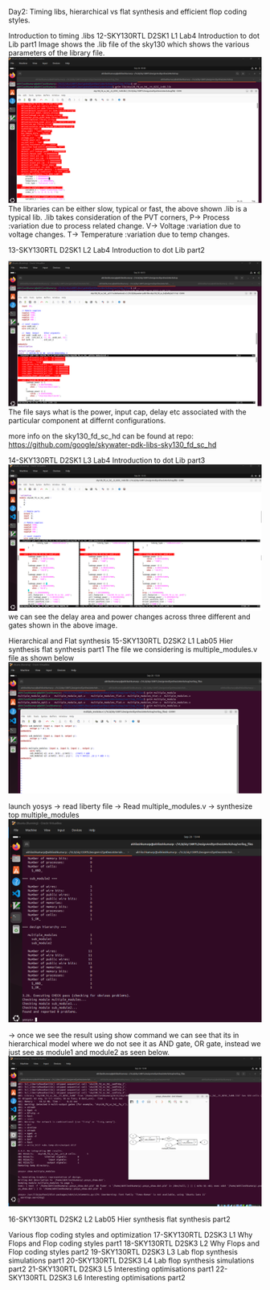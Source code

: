 Day2: 
Timing libs, hierarchical vs flat synthesis and efficient flop coding styles.

Introduction to timing .libs
12-SKY130RTL D2SK1 L1 Lab4 Introduction to dot Lib part1
Image shows the .lib file of the sky130 which shows the various parameters of the library file.
[![Day2_lib_file](../week1_assets/Day2_lib_file.png)](../week1_assets/Day2_lib_file.png)
The libraries can be either slow, typical or fast, the above shown .lib is a typical lib.
.lib takes consideration of the PVT corners, 
P-> Process :variation due to process related change.
V-> Voltage :variation due to voltage changes.
T-> Temperature :variation due to temp changes.

13-SKY130RTL D2SK1 L2 Lab4 Introduction to dot Lib part2

[![Day2_lib_behavirour_file_loook](../week1_assets/Day2_lib_behavirour_file_loook.png)](../week1_assets/Day2_lib_behavirour_file_loook.png)
The file says what is the power, input cap, delay etc associated with the particular component at differnt configurations.

more info on the sky130_fd_sc_hd can be found at repo: https://github.com/google/skywater-pdk-libs-sky130_fd_sc_hd

14-SKY130RTL D2SK1 L3 Lab4 Introduction to dot Lib part3
![Day2_lib_and2_compare](../week1_assets/Day2_lib_and2_compare.png)
we can see the delay area and power changes across three different and gates shown in the above image.

Hierarchical and Flat synthesis
15-SKY130RTL D2SK2 L1 Lab05 Hier synthesis flat synthesis part1
The file we considering is multiple_modules.v file as shown below
[![Day2_multiple_module_v_file](../week1_assets/Day2_multiple_module_v_file.png)](../week1_assets/Day2_multiple_module_v_file.png)

launch yosys -> read liberty file -> Read multiple_modules.v -> synthesize top multiple_modules
[![Day2_synth_multiple_modules](../week1_assets/Day2_synth_multiple_modules.png)](../week1_assets/Day2_synth_multiple_modules.png)

-> once we see the result using show command we can see that its in hierarchical model where we do not see it as AND gate, OR gate, instead we just see as module1 and module2 as seen below.
[![Day2_multiple_modules_show](../week1_assets/Day2_multiple_modules_show.png)](../week1_assets/Day2_multiple_modules_show.png)

16-SKY130RTL D2SK2 L2 Lab05 Hier synthesis flat synthesis part2

Various flop coding styles and optimization
17-SKY130RTL D2SK3 L1 Why Flops and Flop coding styles part1
18-SKY130RTL D2SK3 L2 Why Flops and Flop coding styles part2
19-SKY130RTL D2SK3 L3 Lab flop synthesis simulations part1
20-SKY130RTL D2SK3 L4 Lab flop synthesis simulations part2
21-SKY130RTL D2SK3 L5 Interesting optimisations part1
22-SKY130RTL D2SK3 L6 Interesting optimisations part2